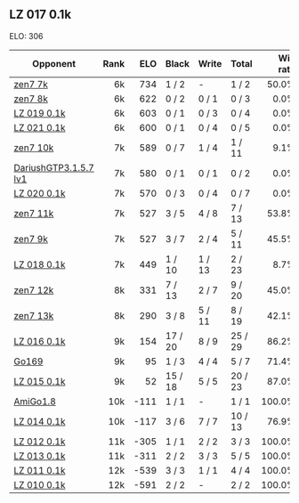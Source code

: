 ## LZ 017 0.1k ##

ELO: 306

Opponent | Rank | ELO | Black | Write | Total | Win rate
---------|-----:|----:|-------|-------|-------|-------:
[zen7 7k](zen7%207k.md) | 6k | 734 | 1 / 2 | - | 1 / 2 | 50.0%
[zen7 8k](zen7%208k.md) | 6k | 622 | 0 / 2 | 0 / 1 | 0 / 3 | 0.0%
[LZ 019 0.1k](LZ%20019%200.1k.md) | 6k | 603 | 0 / 1 | 0 / 3 | 0 / 4 | 0.0%
[LZ 021 0.1k](LZ%20021%200.1k.md) | 6k | 600 | 0 / 1 | 0 / 4 | 0 / 5 | 0.0%
[zen7 10k](zen7%2010k.md) | 7k | 589 | 0 / 7 | 1 / 4 | 1 / 11 | 9.1%
[DariushGTP3.1.5.7 lv1](DariushGTP3.1.5.7%20lv1.md) | 7k | 580 | 0 / 1 | 0 / 1 | 0 / 2 | 0.0%
[LZ 020 0.1k](LZ%20020%200.1k.md) | 7k | 570 | 0 / 3 | 0 / 4 | 0 / 7 | 0.0%
[zen7 11k](zen7%2011k.md) | 7k | 527 | 3 / 5 | 4 / 8 | 7 / 13 | 53.8%
[zen7 9k](zen7%209k.md) | 7k | 527 | 3 / 7 | 2 / 4 | 5 / 11 | 45.5%
[LZ 018 0.1k](LZ%20018%200.1k.md) | 7k | 449 | 1 / 10 | 1 / 13 | 2 / 23 | 8.7%
[zen7 12k](zen7%2012k.md) | 8k | 331 | 7 / 13 | 2 / 7 | 9 / 20 | 45.0%
[zen7 13k](zen7%2013k.md) | 8k | 290 | 3 / 8 | 5 / 11 | 8 / 19 | 42.1%
[LZ 016 0.1k](LZ%20016%200.1k.md) | 9k | 154 | 17 / 20 | 8 / 9 | 25 / 29 | 86.2%
[Go169](Go169.md) | 9k | 95 | 1 / 3 | 4 / 4 | 5 / 7 | 71.4%
[LZ 015 0.1k](LZ%20015%200.1k.md) | 9k | 52 | 15 / 18 | 5 / 5 | 20 / 23 | 87.0%
[AmiGo1.8](AmiGo1.8.md) | 10k | -111 | 1 / 1 | - | 1 / 1 | 100.0%
[LZ 014 0.1k](LZ%20014%200.1k.md) | 10k | -117 | 3 / 6 | 7 / 7 | 10 / 13 | 76.9%
[LZ 012 0.1k](LZ%20012%200.1k.md) | 11k | -305 | 1 / 1 | 2 / 2 | 3 / 3 | 100.0%
[LZ 013 0.1k](LZ%20013%200.1k.md) | 11k | -311 | 2 / 2 | 3 / 3 | 5 / 5 | 100.0%
[LZ 011 0.1k](LZ%20011%200.1k.md) | 12k | -539 | 3 / 3 | 1 / 1 | 4 / 4 | 100.0%
[LZ 010 0.1k](LZ%20010%200.1k.md) | 12k | -591 | 2 / 2 | - | 2 / 2 | 100.0%
